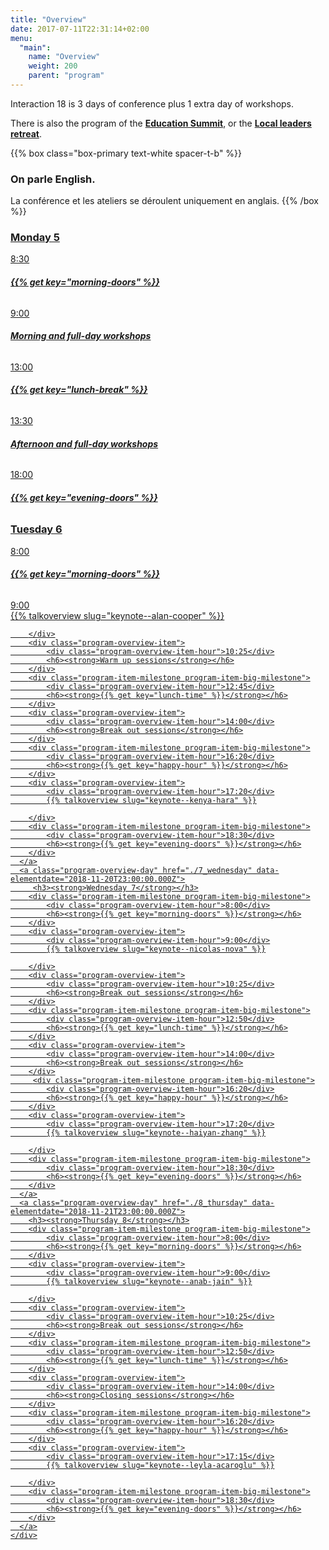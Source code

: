 ```yaml
---
title: "Overview"
date: 2017-07-11T22:31:14+02:00
menu:
  "main":
    name: "Overview"
    weight: 200
    parent: "program"
---
```

Interaction 18 is 3 days of conference plus 1 extra day of workshops. 

There is also the program of the [**Education Summit**](http://edusummit.ixda.org/program.html), or the [**Local leaders retreat**](/events/local-leaders-retreat/).   

{{% box class="box-primary text-white spacer-t-b" %}}
### On parle English.
La conférence et les ateliers se déroulent uniquement en anglais. 
{{% /box %}}

<div class="fullwidth spacer-t-b">
  <div class="container">
    <div class="program-overview">
      <a class="program-overview-day" href="./5_monday" data-elementdate="2018-11-19T23:00:00.000Z">
        <h3><strong>Monday 5</strong></h3>
        <div class="program-item-milestone program-item-big-milestone">
            <div class="program-overview-item-hour">8:30</div>
            <h6><strong>{{% get key="morning-doors" %}}</strong></h6>
        </div>
        <div class="program-overview-item">
            <div class="program-overview-item-hour">9:00</div>
            <h6><strong>Morning and full-day workshops</strong></h6>
        </div>
        <div class="program-item-milestone program-item-big-milestone">
            <div class="program-overview-item-hour">13:00</div>
            <h6><strong>{{% get key="lunch-break" %}}</strong></h6>
        </div>
        <div class="program-overview-item">
            <div class="program-overview-item-hour">13:30</div>
            <h6><strong>Afternoon and full-day workshops</strong></h6>
        </div>
        <div class="program-item-milestone program-item-big-milestone">
            <div class="program-overview-item-hour">18:00</div>
            <h6><strong>{{% get key="evening-doors" %}}</strong></h6>
        </div>
      </a>
      <a class="program-overview-day" href="./6_tuesday" data-elementdate="2018-11-19T23:00:00.000Z">
        <h3><strong>Tuesday 6</strong></h3>
        <div class="program-item-milestone program-item-big-milestone">
            <div class="program-overview-item-hour">8:00</div>
            <h6><strong>{{% get key="morning-doors" %}}</strong></h6>
        </div>
        <div class="program-overview-item">
            <div class="program-overview-item-hour">9:00</div>
            {{% talkoverview slug="keynote--alan-cooper" %}}

        </div>
        <div class="program-overview-item">
            <div class="program-overview-item-hour">10:25</div>
            <h6><strong>Warm up sessions</strong></h6>
        </div>
        <div class="program-item-milestone program-item-big-milestone">
            <div class="program-overview-item-hour">12:45</div>
            <h6><strong>{{% get key="lunch-time" %}}</strong></h6>
        </div>
        <div class="program-overview-item">
            <div class="program-overview-item-hour">14:00</div>
            <h6><strong>Break out sessions</strong></h6>
        </div>
        <div class="program-item-milestone program-item-big-milestone">
            <div class="program-overview-item-hour">16:20</div>
            <h6><strong>{{% get key="happy-hour" %}}</strong></h6>
        </div>
        <div class="program-overview-item">
            <div class="program-overview-item-hour">17:20</div>
            {{% talkoverview slug="keynote--kenya-hara" %}}

        </div>
        <div class="program-item-milestone program-item-big-milestone">
            <div class="program-overview-item-hour">18:30</div>
            <h6><strong>{{% get key="evening-doors" %}}</strong></h6>
        </div>
      </a>
      <a class="program-overview-day" href="./7_wednesday" data-elementdate="2018-11-20T23:00:00.000Z">
         <h3><strong>Wednesday 7</strong></h3>
        <div class="program-item-milestone program-item-big-milestone">
            <div class="program-overview-item-hour">8:00</div>
            <h6><strong>{{% get key="morning-doors" %}}</strong></h6>
        </div>
        <div class="program-overview-item">
            <div class="program-overview-item-hour">9:00</div>
            {{% talkoverview slug="keynote--nicolas-nova" %}}

        </div>
        <div class="program-overview-item">
            <div class="program-overview-item-hour">10:25</div>
            <h6><strong>Break out sessions</strong></h6>
        </div>
        <div class="program-item-milestone program-item-big-milestone">
            <div class="program-overview-item-hour">12:50</div>
            <h6><strong>{{% get key="lunch-time" %}}</strong></h6>
        </div>
        <div class="program-overview-item">
            <div class="program-overview-item-hour">14:00</div>
            <h6><strong>Break out sessions</strong></h6>
        </div>
         <div class="program-item-milestone program-item-big-milestone">
            <div class="program-overview-item-hour">16:20</div>
            <h6><strong>{{% get key="happy-hour" %}}</strong></h6>
        </div>
        <div class="program-overview-item">
            <div class="program-overview-item-hour">17:20</div>
            {{% talkoverview slug="keynote--haiyan-zhang" %}}

        </div>
        <div class="program-item-milestone program-item-big-milestone">
            <div class="program-overview-item-hour">18:30</div>
            <h6><strong>{{% get key="evening-doors" %}}</strong></h6>
        </div>
      </a>
      <a class="program-overview-day" href="./8_thursday" data-elementdate="2018-11-21T23:00:00.000Z">
        <h3><strong>Thursday 8</strong></h3>
        <div class="program-item-milestone program-item-big-milestone">
            <div class="program-overview-item-hour">8:00</div>
            <h6><strong>{{% get key="morning-doors" %}}</strong></h6>
        </div>
        <div class="program-overview-item">
            <div class="program-overview-item-hour">9:00</div>
            {{% talkoverview slug="keynote--anab-jain" %}}

        </div>
        <div class="program-overview-item">
            <div class="program-overview-item-hour">10:25</div>
            <h6><strong>Break out sessions</strong></h6>
        </div>
        <div class="program-item-milestone program-item-big-milestone">
            <div class="program-overview-item-hour">12:50</div>
            <h6><strong>{{% get key="lunch-time" %}}</strong></h6>
        </div>
        <div class="program-overview-item">
            <div class="program-overview-item-hour">14:00</div>
            <h6><strong>Closing sessions</strong></h6>
        </div>
        <div class="program-item-milestone program-item-big-milestone">
            <div class="program-overview-item-hour">16:20</div>
            <h6><strong>{{% get key="happy-hour" %}}</strong></h6>
        </div>
        <div class="program-overview-item">
            <div class="program-overview-item-hour">17:15</div>
            {{% talkoverview slug="keynote--leyla-acaroglu" %}}

        </div>
        <div class="program-item-milestone program-item-big-milestone">
            <div class="program-overview-item-hour">18:30</div>
            <h6><strong>{{% get key="evening-doors" %}}</strong></h6>
        </div>
      </a>
    </div>
  </div>
</div>
